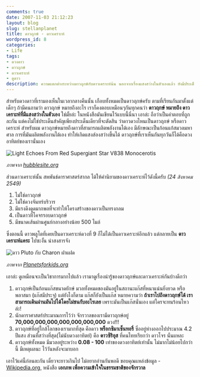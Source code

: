 ```yaml
---
comments: true
date: 2007-11-03 21:12:23
layout: blog
slug: stellanplanet
title: ดาวฤกษ์ - ดาวเคราะห์
wordpress_id: 8
categories:
- Life
tags:
- ดวงดาว
- ดาวฤกษ์
- ดาวเคราะห์
- ดูดาว
description: ความแตกต่างระหว่างดาวฤกษ์กับดาวเคราะห์น้น นอกจากเรื่องแสงสว่างในตัวเองแล้ว ยังมีประเด็นอื่นๆ ที่น่าสนใจอยู่อีกด้วย
---
```


สำหรับดวงดาวที่เรามองเห็นในเวลากลางคืนนั้น เกือบทั้งหมดเป็นดาวฤกษ์ครับ ตามที่เรียนกันมาตั้งแต่เด็กๆ ถ้ามีคนถามว่า ดาวฤกษ์ หมายถึงอะไร เราก็คงตอบเหมือนๆกันทุกคนว่า **ดาวฤกษ์ หมายถึง ดาวเคราะห์ที่มีแสงสว่างในตัวเอง** ใช่มั้ยล่ะ ในหนังสือมันเขียนไว้แบบนี้นี่นา เอาล่ะ ถือว่าเป็นคำตอบที่ถูกละกัน แต่คงไม่ใช่ประเด็นสำคัญเพียงประเด็นเดียวที่จะตัดสิน ว่าดาวดวงไหนเป็นดาวฤกษ์ หรือดาวเคราะห์ สำหรับผม ดาวฤกษ์หมายถึงดาวที่สามารถผลิตพลังงานได้เอง มีลักษณะเป็นก้อนแก้สมวลมหาศาล การที่มันผลิตพลังงานได้เอง ทำให้เกิดแสงส่องสว่างขึ้นได้ ดาวฤกษ์ที่เราเห็นกันทุกวันก็ได้คือดวงอาทิตย์ของเรานั่นเอง

<div class="aligncenter">
    <img src="http://files.armno.in.th/uploads/2007/11/hs-2005-02-e-full_jpg.jpg" alt="Light Echoes From Red Supergiant Star V838 Monocerotis">
</div>

_ภาพจาก [hubblesite.org](http://hubblesite.org/gallery/album/star/pr2005002e/)_

ส่วนดาวเคราะห์นั้น สหพันธ์ดาราศาสตร์สากล ได้ให้คำนิยามของดาวเคราะห์ไว้ดังนี้ครับ _(24 สิงหาคม 2549)_

1. ไม่ใช่ดาวฤกษ์
2. ไม่ใช่ดวงจันทร์บริวาร
3. มีแรงดึงดูดมากพอที่จะทำให้โครงสร้างของดาวเป็นทรงกลม
4. เป็นดาวที่โคจรรอบดาวฤกษ์
5. มีขนาดเส้นผ่านศูนย์กลางอย่างน้อย 500 ไมล์

ซึ่งตอนนี้ ดาวพลูโตที่เคยเป็นดาวเคราะห์ดวงที่ 9 ก็ไม่ได้เป็นดาวเคราะห์อีกแล้ว แต่กลายเป็น **ดาวเคราะห์แคระ** ไปซะงั้น น่าสงสารจัง

<div class="aligncenter">
    <img src="http://files.armno.in.th/uploads/2007/11/Pluto-b-600x547.jpg" alt="ดาว Pluto กับ Charon ฝาแฝด">
</div>

_ภาพจาก [Planetsforkids.org](http://www.planetsforkids.org/planet-pluto.html)_

เอาล่ะ ดูเหมือนจะเป็นวิชาการมากไปแล้ว เรามาดูเรื่องน่ารู้ของดาวฤกษ์และดาวเคราะห์กันบ้างดีกว่า

1. ดาวฤกษ์เป็นก้อนแก๊สขนาดยักษ์ มวลทั้งหมดของมันอยู่ในสถานะแก๊สที่หนาแน่นยิ่งยวด หรือพลาสมา (แก๊สมีประจุ) แต่ยังไงก็ตาม แก๊สก็ยังเป็นแก๊ส หมายความว่า **ถ้าเราไปถึงดาวฤกษ์ได้ เราสามารถเดินผ่านมันไปได้โดยไม่ชนกับอะไรเลย** เพราะมันเป็นแก๊สนั่นเอง แต่ใครจะทนร้อนไหวล่ะ!
2. นักดาราศาสตร์ประมาณการไว้ว่า จักรวาลของเรามีดาวฤกษ์อยู่ **70,000,000,000,000,000,000,000** ดวง!!!
3. ดาวฤกษ์ที่อยู่ใกล้โลกของเรามากที่สุด คือดาว **พร็อกซิมาเซ็นทอรี่** ซึ่ออยู่ห่างออกไปประมาณ 4.2 ปีแสง ส่วนที่สว่างที่สุด(ไม่นับดวงอาทิตย์) คือ **ดาวซิริอุส** ที่คนไทยเรียกว่า ดาวโจร นั่นแหละ
4. ดาวฤกษ์ทั้งหมด มีมวลอยู่ระหว่าง **0.08 - 100** เท่าของดวงอาทิตย์เท่านั้น ไม่มากไม่น้อยไปกว่านี้ มีเหตุผลนะ ไว้วันหลังจะมาบอก

เอาไว้แค่นี้ก่อนละกัน เดี๋ยวจะยาวเกินไป ไม่อยากอ่านกันพอดี
ขอบคุณแหล่งข้อมูล - [Wikipedia.org](http://th.wikipedia.org), หนังสือ **เอกภพ เพื่อความเข้าใจในธรรมชาติของจักรวาล**
